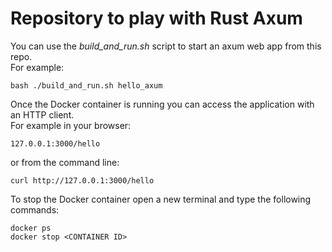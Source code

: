 # Repository to play with Rust Axum

You can use the <em>build_and_run.sh</em> script to start an axum web app from this repo.  
For example:
```
bash ./build_and_run.sh hello_axum
```

Once the Docker container is running you can access the application with an HTTP client.  
For example in your browser:
```
127.0.0.1:3000/hello
```

or from the command line:
```
curl http://127.0.0.1:3000/hello
```

To stop the Docker container open a new terminal and type the following commands:
```
docker ps
docker stop <CONTAINER ID>
```
